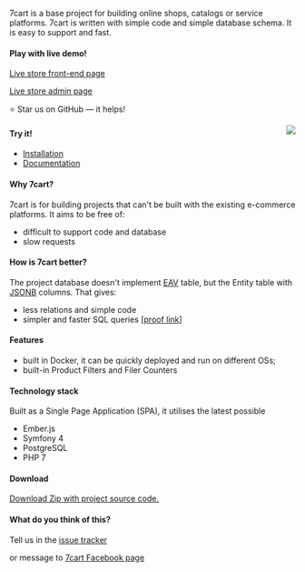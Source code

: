 7cart is a base project for building online shops, catalogs or service platforms. 7cart is written with simple code and simple database schema. It is easy to support and fast.

#### Play with live demo!
[Live store front-end page][9]

[Live store admin page][10]

:star: Star us on GitHub — it helps!

<img src="https://user-images.githubusercontent.com/3994818/52857920-51f9e180-3131-11e9-8be2-21e76f4d55ac.png" align="right" />

#### Try it!
 * [Installation][4]
 * [Documentation][5]

#### Why 7cart?
7cart is for building projects that can't be built with the existing e-commerce platforms. It aims to be free of:
* difficult to support code and database
* slow requests

#### How is 7cart better?
The project database doesn't implement [EAV][1] table,
but the Entity table with [JSONB][8] columns.
That gives:
* less relations and simple code
* simpler and faster SQL queries [[proof link][2]]

#### Features
* built in Docker,
it can be quickly deployed and run on different OSs;
* built-in Product Filters and Filer Counters

#### Technology stack
Built as a Single Page Application (SPA),
it utilises the latest possible
* Ember.js
* Symfony 4
* PostgreSQL
* PHP 7
 
#### Download
[Download Zip with project source code.](https://github.com/7cart/7cart/archive/master.zip)

#### What do you think of this?
Tell us in the [issue tracker](https://github.com/7cart/7cart/issues)

or message to [7cart Facebook page]( https://www.facebook.com/7cart)



[1]:https://en.wikipedia.org/wiki/Entity%E2%80%93attribute%E2%80%93value_model
[2]:https://coussej.github.io/2016/01/14/Replacing-EAV-with-JSONB-in-PostgreSQL/
[3]:https://github.com/7cart/7cart/wiki/Requirements
[4]:https://github.com/7cart/7cart/wiki/Installation
[5]:https://github.com/7cart/7cart/wiki
[6]:https://github.com/7cart/7cart/wiki/Troubleshooting
[7]:https://github.com/7cart/7cart/wiki/User-Guide
[8]:https://www.postgresql.org/docs/11/datatype-json.html
[9]:http://35.204.41.32:4200/category/1
[10]:http://35.204.41.32:8000/admin
